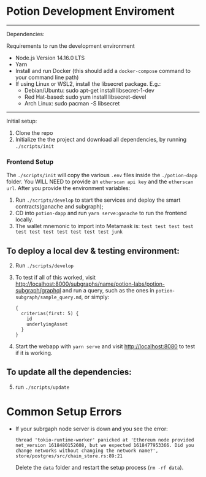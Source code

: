 # Potion Development Enviroment

---

Dependencies:

Requirements to run the development environment

- Node.js Version 14.16.0 LTS
- Yarn
- Install and run Docker (this should add a `docker-compose` command to your command line path)
- If using Linux or WSL2, install the libsecret package. E.g.:
  - Debian/Ubuntu: sudo apt-get install libsecret-1-dev
  - Red Hat-based: sudo yum install libsecret-devel
  - Arch Linux: sudo pacman -S libsecret

---

Initial setup:

1. Clone the repo
2. Initialize the the project and download all dependencies, by running `./scripts/init`

### Frontend Setup

The `./scripts/init` will copy the various `.env` files inside the `./potion-dapp` folder. You WILL NEED to provide an `etherscan api key` and the `etherscan url`.
After you provide the environment variables:

1. Run `./scripts/develop` to start the services and deploy the smart contracts(ganache and subgraph);
2. CD into `potion-dapp` and run `yarn serve:ganache` to run the frontend locally.
3. The wallet mnemonic to import into Metamask is: `test test test test test test test test test test test junk`

## To deploy a local dev & testing environment:

2. Run `./scripts/develop`

3. To test if all of this worked, visit [http://localhost:8000/subgraphs/name/potion-labs/potion-subgraph/graphql](http://localhost:8000/subgraphs/name/potion-labs/potion-subgraph/graphql) and run a query, such as the ones in `potion-subgraph/sample_query.md`, or simply:

   ```
   {
     criterias(first: 5) {
       id
       underlyingAsset
     }
   }
   ```

4. Start the webapp with `yarn serve` and visit [http://localhost:8080](http://localhost:8080) to test if it is working.
## To update all the dependencies:

5. run `./scripts/update`

# Common Setup Errors

- If your subrgaph node server is down and you see the error:

  ```
  thread 'tokio-runtime-worker' panicked at 'Ethereum node provided net_version 1618480152608, but we expected 1618477953366. Did you change networks without changing the network name?', store/postgres/src/chain_store.rs:89:21
  ```

  Delete the `data` folder and restart the setup process (`rm -rf data`).
